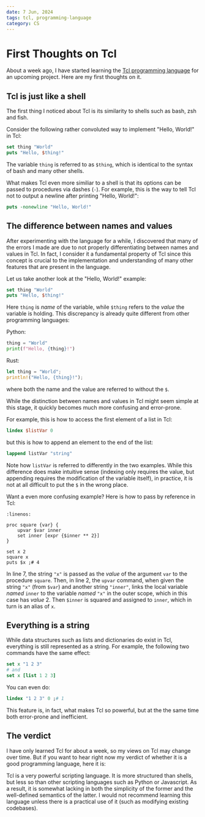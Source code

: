 ```yaml
---
date: 7 Jun, 2024
tags: tcl, programming-language
category: CS
---
```


# First Thoughts on Tcl

About a week ago, I have started learning the [Tcl programming language](https://www.tcl-lang.org/)
for an upcoming project. Here are my first thoughts on it.

## Tcl is just like a shell

The first thing I noticed about Tcl is its similarity to shells such as bash, zsh and fish.

Consider the following rather convoluted way to implement "Hello, World!" in Tcl:

```tcl
set thing "World"
puts "Hello, $thing!"
```

The variable `thing` is referred to as `$thing`, which is identical to the syntax of bash and many
other shells.

What makes Tcl even more similiar to a shell is that its options can be passed to procedures via dashes (`-`).
For example, this is the way to tell Tcl not to output a newline after printing "Hello, World!":

```tcl
puts -nonewline "Hello, World!"
```

## The difference between names and values

After experimenting with the language for a while, I discovered that many of the errors I made are
due to not properly differentiating between names and values in Tcl. In fact, I consider it a
fundamental property of Tcl since this concept is crucial to the implementation and understanding
of many other features that are present in the language.

Let us take another look at the "Hello, World!" example:

```tcl
set thing "World"
puts "Hello, $thing!"
```

Here `thing` is *name* of the variable, while `$thing` refers to the *value* the variable is holding.
This discrepancy is already quite different from other programming languages:

Python:

```python
thing = "World"
print(f"Hello, {thing}!")
```

Rust:

```rust
let thing = "World";
println!("Hello, {thing}!");
```

where both the name and the value are referred to without the `$`.

While the distinction between names and values in Tcl might seem simple at this stage, it quickly becomes
much more confusing and error-prone.

For example, this is how to access the first element of a list in Tcl:

```tcl
lindex $listVar 0
```

but this is how to append an element to the end of the list:

```tcl
lappend listVar "string"
```

Note how `listVar` is referred to differently in the two examples. While this difference does make
intuitive sense (indexing only requires the value, but appending requires the modification of the variable
itself), in practice, it is not at all difficult to put the `$` in the wrong place.

Want a even more confusing example? Here is how to pass by reference in Tcl:

```{code-block} tcl
:linenos:

proc square {var} {
    upvar $var inner
    set inner [expr {$inner ** 2}]
}

set x 2
square x
puts $x ;# 4
```

In line 7, the string `"x"` is passed as the *value* of the argument `var` to the procedure `square`.
Then, in line 2, the `upvar` command, when given the string `"x"` (from `$var`) and another string `"inner"`,
links the local variable *named* `inner` to the variable *named* `"x"` in the outer scope, which in
this case has *value* 2. Then `$inner` is squared and assigned to `inner`, which in turn is an alias of `x`.

## Everything is a string

While data structures such as lists and dictionaries do exist in Tcl, everything is still represented as a string.
For example, the following two commands have the same effect:

```tcl
set x "1 2 3"
# and
set x [list 1 2 3]
```

You can even do:

```tcl
lindex "1 2 3" 0 ;# 1
```

This feature is, in fact, what makes Tcl so powerful, but at the the same time both error-prone and inefficient.

## The verdict

I have only learned Tcl for about a week, so my views on Tcl may change over time. But if you want
to hear right now my verdict of whether it is a good programming language, here it is:

Tcl is a very powerful scripting language. It is more structured than shells, but less so than other
scripting languages such as Python or Javascript. As a result, it is somewhat lacking in both the
simplicity of the former and the well-defined semantics of the latter. I would not recommend
learning this language unless there is a practical use of it (such as modifying existing codebases).


<script src="https://giscus.app/client.js"
        data-repo="acciochris/acciochris.github.io"
        data-repo-id="R_kgDOKDyTVg"
        data-category="Announcements"
        data-category-id="DIC_kwDOKDyTVs4CYZPy"
        data-mapping="pathname"
        data-strict="0"
        data-reactions-enabled="1"
        data-emit-metadata="0"
        data-input-position="bottom"
        data-theme="preferred_color_scheme"
        data-lang="en"
        data-loading="lazy"
        crossorigin="anonymous"
        async>
</script>
